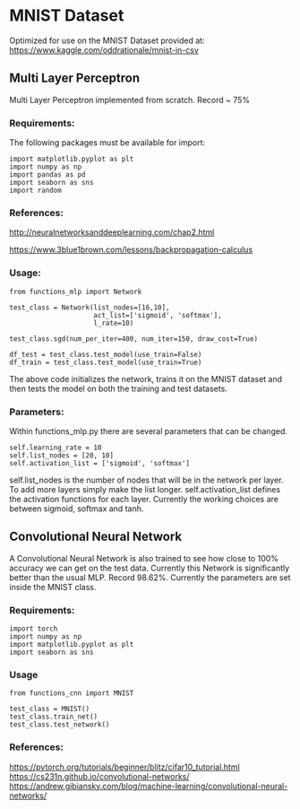 # MNIST Dataset


Optimized for use on the MNIST Dataset provided at:
https://www.kaggle.com/oddrationale/mnist-in-csv

## Multi Layer Perceptron
Multi Layer Perceptron implemented from scratch. Record ~ 75%

### Requirements:
The following packages must be available for import:
```commandline
import matplotlib.pyplot as plt
import numpy as np
import pandas as pd
import seaborn as sns
import random
```

### References:
http://neuralnetworksanddeeplearning.com/chap2.html

https://www.3blue1brown.com/lessons/backpropagation-calculus

### Usage:
```
from functions_mlp import Network

test_class = Network(list_nodes=[16,10], 
                     act_list=['sigmoid', 'softmax'],
                     l_rate=10)

test_class.sgd(num_per_iter=400, num_iter=150, draw_cost=True)

df_test = test_class.test_model(use_train=False)
df_train = test_class.test_model(use_train=True)
```
The above code initializes the network, trains it on the MNIST dataset and then tests the model on both the training and test datasets.

### Parameters:
Within functions_mlp.py there are several parameters that can be changed.

```
self.learning_rate = 10
self.list_nodes = [20, 10]
self.activation_list = ['sigmoid', 'softmax']
```

self.list_nodes is the number of nodes that will be in the network per layer. To add more layers simply make the list longer.
self.activation_list defines the activation functions for each layer. 
Currently the working choices are between sigmoid, softmax and tanh.

## Convolutional Neural Network

A Convolutional Neural Network is also trained to see how close to 100% accuracy we can get
on the test data. Currently this Network is significantly better than the usual MLP. Record 98.62%.
Currently the parameters are set inside the MNIST class.

### Requirements:

```commandline
import torch
import numpy as np
import matplotlib.pyplot as plt
import seaborn as sns
```

### Usage

```commandline
from functions_cnn import MNIST

test_class = MNIST()
test_class.train_net()
test_class.test_network()
```

### References:
https://pytorch.org/tutorials/beginner/blitz/cifar10_tutorial.html
https://cs231n.github.io/convolutional-networks/
https://andrew.gibiansky.com/blog/machine-learning/convolutional-neural-networks/
